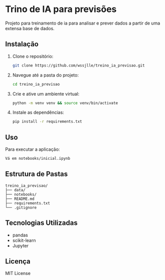 # Trino de IA para previsões

Projeto para treinamento de ia para analisar e prever dados a partir de uma extensa base de dados.

## Instalação

1. Clone o repositório:
   ```bash
   git clone https://github.com/wssjlle/treino_ia_previsao.git
   ```
2. Navegue até a pasta do projeto:
   ```bash
   cd treino_ia_previsao
   ```
3. Crie e ative um ambiente virtual:
   ```bash
   python -m venv venv && source venv/bin/activate
   ```
4. Instale as dependências:
   ```bash
   pip install -r requirements.txt
   ```

## Uso

Para executar a aplicação:
```bash
Vá em notebooks/inicial.ipynb
```

## Estrutura de Pastas

```
treino_ia_previsao/
├── data/
├── notebooks/
├── README.md
├── requirements.txt
└── .gitignore
```

## Tecnologias Utilizadas

- pandas
- scikit-learn
- Jupyter

## Licença

MIT License
